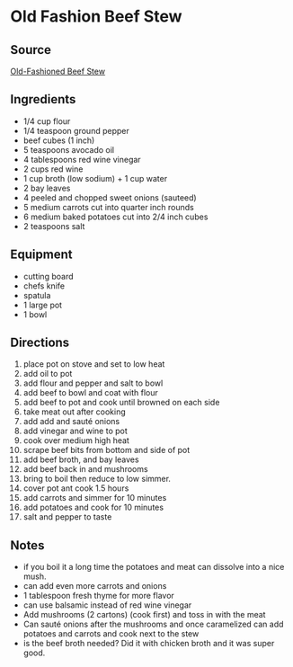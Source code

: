 ---
---


# Old Fashion Beef Stew

## Source

[Old-Fashioned Beef Stew](https://cooking.nytimes.com/recipes/4735-old-fashioned-beef-stew)

## Ingredients

- 1/4 cup flour
- 1/4 teaspoon ground pepper
- beef cubes (1 inch)
- 5 teaspoons avocado oil
- 4 tablespoons red wine vinegar
- 2 cups red wine
- 1 cup broth (low sodium) + 1 cup water
- 2 bay leaves
- 4 peeled and chopped sweet onions (sauteed)
- 5 medium carrots cut into quarter inch rounds
- 6 medium baked potatoes cut into 2/4 inch cubes
- 2 teaspoons salt

## Equipment

- cutting board
- chefs knife
- spatula
- 1 large pot
- 1 bowl

## Directions

1. place pot on stove and set to low heat
1. add oil to pot
1. add flour and pepper and salt to bowl
1. add beef to bowl and coat with flour
1. add beef to pot and cook until browned on each side
1. take meat out after cooking
1. add add and sauté onions
1. add vinegar and wine to pot
1. cook over medium high heat
1. scrape beef bits from bottom and side of pot
1. add beef broth, and bay leaves
1. add beef back in and mushrooms
1. bring to boil then reduce to low simmer.
1. cover pot ant cook 1.5 hours
1. add carrots and simmer for 10 minutes
1. add potatoes and cook for 10 minutes
1. salt and pepper to taste


## Notes

- if you boil it a long time the potatoes and meat can dissolve into a nice mush.
- can add even more carrots and onions
- 1 tablespoon fresh thyme for more flavor
- can use balsamic instead of red wine vinegar
- Add mushrooms (2 cartons) (cook first) and toss in with the meat
- Can sauté onions after the mushrooms and once caramelized can add potatoes and carrots and cook next to the stew
- is the beef broth needed? Did it with chicken broth and it was super good.